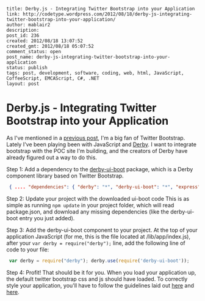 ```
title: Derby.js - Integrating Twitter Bootstrap into your Application
link: http://codetype.wordpress.com/2012/08/18/derby-js-integrating-twitter-bootstrap-into-your-application/
author: mablair2
description:
post_id: 236
created: 2012/08/18 13:07:52
created_gmt: 2012/08/18 05:07:52
comment_status: open
post_name: derby-js-integrating-twitter-bootstrap-into-your-application
status: publish
tags: post, development, software, coding, web, html, JavaScript, CoffeeScript, EMCAScript, C#, .NET
layout: post
```

# Derby.js - Integrating Twitter Bootstrap into your Application

As I've mentioned in a [previous post](/posts/20120504-why-use-twitter-bootstrap), I'm a big fan of Twitter Bootstrap. Lately I've been playing been with JavaScript and [Derby](http://www.derbyjs.com). I want to integrate bootstrap with the POC site I'm building, and the creators of Derby have already figured out a way to do this.

Step 1: Add a dependency to the [derby-ui-boot](https://github.com/codeparty/derby-ui-boot/) package, which is a Derby component library based on Twitter Bootstrap.
``` json
 { .... "dependencies": { "derby": "*", "derby-ui-boot": "*", "express": "3.0.0beta4", "gzippo": ">=0.1.7" }, .... }
```

 Step 2: Update your project with the downloaded ui-boot code This is as simple as running `npm update` in your project folder, which will read package.json, and download any missing dependencies (like the derby-ui-boot entry you just added).

 Step 3: Add the derby-ui-boot component to your project. At the top of your application JavaScript (for me, this is the file located at /lib/app/index.js), after your `var derby = require("derby");` line, add the following line of code to your file:

``` js
 var derby = require("derby"); derby.use(require('derby-ui-boot'));
```

 Step 4: Profit! That should be it for you. When you load your application up, the default twitter bootstrap css and js should have loaded. To correctly style your application, you'll have to follow the guidelines laid out [here](http://twitter.github.com/bootstrap/scaffolding.html) and [here](http://twitter.github.com/bootstrap/base-css.html).
